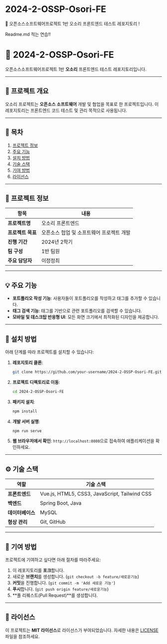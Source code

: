 # 2024-2-OSSP-Osori-FE
🍊 오픈소스소프트웨어프로젝트 1반 오소리 프론트엔드 테스트 레포지토리 !

Readme.md 적는 연습!!

# 🍊 2024-2-OSSP-Osori-FE

오픈소스소프트웨어프로젝트 1반 **오소리** 프론트엔드 테스트 레포지토리입니다.

---

## 📝 프로젝트 개요
오소리 프로젝트는 **오픈소스 소프트웨어** 개발 및 협업을 목표로 한 프로젝트입니다. 이 레포지토리는 프론트엔드 코드 테스트 및 관리 목적으로 사용됩니다.

---

## 📂 목차
1. [프로젝트 정보](#프로젝트-정보)
2. [주요 기능](#주요-기능)
3. [설치 방법](#설치-방법)
4. [기술 스택](#기술-스택)
5. [기여 방법](#기여-방법)
6. [라이선스](#라이선스)

---

## 📑 프로젝트 정보
| 항목            | 내용                                       |
|----------------|------------------------------------------|
| **프로젝트명**  | 오소리 프론트엔드                        |
| **프로젝트 목표** | 오픈소스 협업 및 소프트웨어 프로젝트 개발  |
| **진행 기간**    | 2024년 2학기                             |
| **팀 구성**      | 1반 팀원                                 |
| **주요 담당자**  | 이정정최                   |

---

## 💡 주요 기능
- **포트폴리오 작성 기능**: 사용자들이 포트폴리오를 작성하고 태그를 추가할 수 있습니다.
- **태그 검색 기능**: 태그를 기반으로 관련 포트폴리오를 검색할 수 있습니다.
- **모바일 및 데스크탑 반응형 UI**: 모든 화면 크기에서 최적화된 디자인을 제공합니다.

---

## 🚀 설치 방법
아래 단계를 따라 프로젝트를 설치할 수 있습니다:

1. **레포지토리 클론**:
    ```bash
    git clone https://github.com/your-username/2024-2-OSSP-Osori-FE.git
    ```

2. **프로젝트 디렉토리로 이동**:
    ```bash
    cd 2024-2-OSSP-Osori-FE
    ```

3. **패키지 설치**:
    ```bash
    npm install
    ```

4. **개발 서버 실행**:
    ```bash
    npm run serve
    ```

5. **웹 브라우저에서 확인**: `http://localhost:8080`으로 접속하여 애플리케이션을 확인하세요.

---

## ⚙️ 기술 스택
| 역할            | 기술 스택                                        |
|-----------------|-------------------------------------------------|
| **프론트엔드**  | Vue.js, HTML5, CSS3, JavaScript, Tailwind CSS    |
| **백엔드**      | Spring Boot, Java                                |
| **데이터베이스**| MySQL                                            |
| **형상 관리**   | Git, GitHub                                      |

---

## 🤝 기여 방법
프로젝트에 기여하고 싶다면 아래 절차를 따라주세요:

1. 이 레포지토리를 **포크**합니다.
2. 새로운 **브랜치**를 생성합니다. (`git checkout -b feature/새로운기능`)
3. **커밋**을 진행합니다. (`git commit -m 'Add 새로운 기능'`)
4. **푸시**합니다. (`git push origin feature/새로운기능`)
5. **풀 리퀘스트(Pull Request)**를 생성합니다.

---

## 📜 라이선스
이 프로젝트는 **MIT 라이선스**로 라이선스가 부여되었습니다. 자세한 내용은 [LICENSE](./LICENSE) 파일을 참조하세요.
